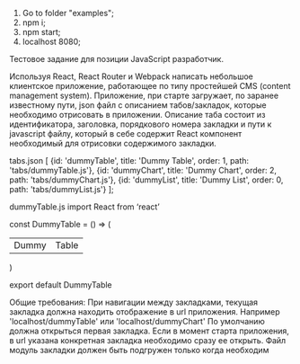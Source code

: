 ﻿1. Go to folder "examples";
2. npm i;
3. npm start;
4. localhost 8080;

Тестовое задание для позиции JavaScript разработчик.
 
Используя React, React Router и Webpack написать небольшое клиентское приложение, работающее по типу простейшей CMS (content management system).
Приложение, при старте загружает, по заранее известному пути, json файл с описанием табов/закладок, которые необходимо отрисовать в приложении.
Описание таба состоит из идентификатора, заголовка, порядкового номера закладки и пути к javascript файлу, который в себе содержит React компонент необходимый для отрисовки содержимого закладки.
 
tabs.json
[
  {id: 'dummyTable', title: 'Dummy Table', order: 1, path: 'tabs/dummyTable.js'},
  {id: 'dummyChart', title: 'Dummy Chart', order: 2, path: 'tabs/dummyChart.js'},
  {id: 'dummyList', title: 'Dummy List', order: 0, path: 'tabs/dummyList.js'}
];
 
dummyTable.js
import React from ‘react’
 
const DummyTable = () => (
  <table><tr><td>Dummy</td><td>Table</td></tr></table>
)
 
export default DummyTable
 
Общие требования:
При навигации между закладками, текущая закладка должна находить отображение в url приложения.
Например 'localhost/dummyTable' или 'localhost/dummyChart'
По умолчанию должна открыться первая закладка.
 Если в момент старта приложения, в url указана конкретная закладка необходимо сразу ее открыть.
 Файл модуль закладки должен быть подгружен только когда необходим